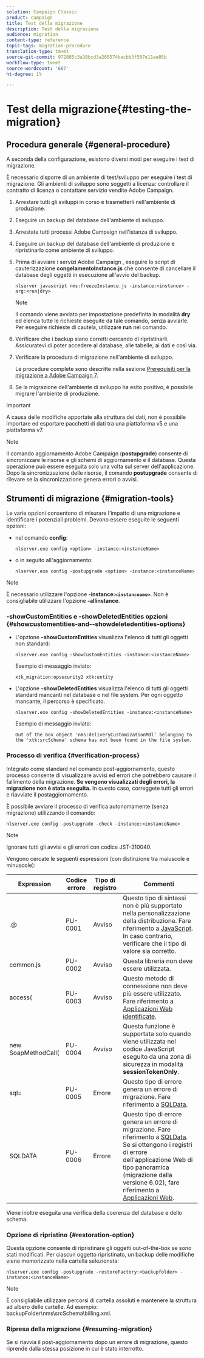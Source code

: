 ```yaml
---
solution: Campaign Classic
product: campaign
title: Test della migrazione
description: Test della migrazione
audience: migration
content-type: reference
topic-tags: migration-procedure
translation-type: tm+mt
source-git-commit: 972885c3a38bcd3a260574bacbb3f507e11ae05b
workflow-type: tm+mt
source-wordcount: '667'
ht-degree: 1%

---
```



# Test della migrazione{#testing-the-migration}

## Procedura generale {#general-procedure}

A seconda della configurazione, esistono diversi modi per eseguire i test di migrazione.

È necessario disporre di un ambiente di test/sviluppo per eseguire i test di migrazione. Gli ambienti di sviluppo sono soggetti a licenza: controllare il contratto di licenza o contattare  servizio vendite Adobe Campaign.

1. Arrestare tutti gli sviluppi in corso e trasmetterli nell&#39;ambiente di produzione.
1. Eseguire un backup del database dell&#39;ambiente di sviluppo.
1. Arrestate tutti  processi Adobe Campaign nell&#39;istanza di sviluppo.
1. Eseguire un backup del database dell&#39;ambiente di produzione e ripristinarlo come ambiente di sviluppo.
1. Prima di avviare i servizi Adobe Campaign , eseguire lo script di cauterizzazione **congelamentoInstance.js** che consente di cancellare il database degli oggetti in esecuzione all&#39;avvio del backup.

   ```
   nlserver javascript nms:freezeInstance.js -instance:<instance> -arg:<run|dry>
   ```

   >[!NOTE]
   >
   >Il comando viene avviato per impostazione predefinita in modalità **dry** ed elenca tutte le richieste eseguite da tale comando, senza avviarle. Per eseguire richieste di cautela, utilizzare **run** nel comando.

1. Verificare che i backup siano corretti cercando di ripristinarli. Assicuratevi di poter accedere al database, alle tabelle, ai dati e così via.
1. Verificare la procedura di migrazione nell&#39;ambiente di sviluppo.

   Le procedure complete sono descritte nella sezione [Prerequisiti per la migrazione a  Adobe Campaign 7](../../migration/using/prerequisites-for-migration-to-adobe-campaign-7.md).

1. Se la migrazione dell&#39;ambiente di sviluppo ha esito positivo, è possibile migrare l&#39;ambiente di produzione.

>[!IMPORTANT]
>
>A causa delle modifiche apportate alla struttura dei dati, non è possibile importare ed esportare pacchetti di dati tra una piattaforma v5 e una piattaforma v7.

>[!NOTE]
>
>Il comando  aggiornamento Adobe Campaign (**postupgrade**) consente di sincronizzare le risorse e gli schemi di aggiornamento e il database. Questa operazione può essere eseguita solo una volta sul server dell&#39;applicazione. Dopo la sincronizzazione delle risorse, il comando **postupgrade** consente di rilevare se la sincronizzazione genera errori o avvisi.

## Strumenti di migrazione {#migration-tools}

Le varie opzioni consentono di misurare l’impatto di una migrazione e identificare i potenziali problemi. Devono essere eseguite le seguenti opzioni:

* nel comando **config**:

   ```
   nlserver.exe config <option> -instance:<instanceName>
   ```

* o in seguito all&#39;aggiornamento:

   ```
   nlserver.exe config -postupgrade <option> -instance:<instanceName>
   ```

>[!NOTE]
>
>È necessario utilizzare l&#39;opzione **-instance:`<instanceame>`**. Non è consigliabile utilizzare l&#39;opzione **-allinstance**.

### -showCustomEntities e -showDeletedEntities opzioni {#showcustomentities-and--showdeletedentities-options}

* L&#39;opzione **-showCustomEntities** visualizza l&#39;elenco di tutti gli oggetti non standard:

   ```
   nlserver.exe config -showCustomEntities -instance:<instanceName>
   ```

   Esempio di messaggio inviato:

   ```
   xtk_migration:opsecurity2 xtk:entity
   ```

* L&#39;opzione **-showDeletedEntities** visualizza l&#39;elenco di tutti gli oggetti standard mancanti nel database o nel file system. Per ogni oggetto mancante, il percorso è specificato.

   ```
   nlserver.exe config -showDeletedEntities -instance:<instanceName>
   ```

   Esempio di messaggio inviato:

   ```
   Out of the box object 'nms:deliveryCustomizationMdl' belonging to the 'xtk:srcSchema' schema has not been found in the file system.
   ```

### Processo di verifica {#verification-process}

Integrato come standard nel comando post-aggiornamento, questo processo consente di visualizzare avvisi ed errori che potrebbero causare il fallimento della migrazione. **Se vengono visualizzati degli errori, la migrazione non è stata eseguita.** In questo caso, correggete tutti gli errori e riavviate il postaggiornamento.

È possibile avviare il processo di verifica autonomamente (senza migrazione) utilizzando il comando:

```
nlserver.exe config -postupgrade -check -instance:<instanceName>
```

>[!NOTE]
>
>Ignorare tutti gli avvisi e gli errori con codice JST-310040.

Vengono cercate le seguenti espressioni (con distinzione tra maiuscole e minuscole):

<table> 
 <thead> 
  <tr> 
   <th> Expression<br /> </th> 
   <th> Codice errore<br /> </th> 
   <th> Tipo di registro<br /> </th> 
   <th> Commenti<br /> </th> 
  </tr> 
 </thead> 
 <tbody> 
  <tr> 
   <td> .@<br /> </td> 
   <td> PU-0001<br /> </td> 
   <td> Avviso<br /> </td> 
   <td> Questo tipo di sintassi non è più supportato nella personalizzazione della distribuzione. Fare riferimento a <a href="../../migration/using/general-configurations.md#javascript" target="_blank">JavaScript</a>. In caso contrario, verificare che il tipo di valore sia corretto.<br /> </td> 
  </tr> 
  <tr> 
   <td> common.js<br /> </td> 
   <td> PU-0002<br /> </td> 
   <td> Avviso<br /> </td> 
   <td> Questa libreria non deve essere utilizzata.<br /> </td> 
  </tr> 
  <tr> 
   <td> access(<br /> </td> 
   <td> PU-0003<br /> </td> 
   <td> Avviso<br /> </td> 
   <td> Questo metodo di connessione non deve più essere utilizzato. Fare riferimento a <a href="../../migration/using/general-configurations.md#identified-web-applications" target="_blank">Applicazioni Web identificate</a>.<br /> </td> 
  </tr> 
  <tr> 
   <td> new SoapMethodCall(<br /> </td> 
   <td> PU-0004<br /> </td> 
   <td> Avviso<br /> </td> 
   <td> Questa funzione è supportata solo quando viene utilizzata nel codice JavaScript eseguito da una zona di sicurezza in modalità <strong>sessionTokenOnly</strong>.<br /> </td> 
  </tr> 
  <tr> 
   <td> sql=<br /> </td> 
   <td> PU-0005<br /> </td> 
   <td> Errore<br /> </td> 
   <td> Questo tipo di errore genera un errore di migrazione. Fare riferimento a <a href="../../migration/using/general-configurations.md#sqldata" target="_blank">SQLData</a>.<br /> </td> 
  </tr> 
  <tr> 
   <td> SQLDATA<br /> </td> 
   <td> PU-0006<br /> </td> 
   <td> Errore<br /> </td> 
   <td> Questo tipo di errore genera un errore di migrazione. Fare riferimento a <a href="../../migration/using/general-configurations.md#sqldata" target="_blank">SQLData</a>. Se si ottengono i registri di errore dell'applicazione Web di tipo panoramica (migrazione dalla versione 6.02), fare riferimento a <a href="../../migration/using/specific-configurations-in-v6-02.md#web-applications" target="_blank">Applicazioni Web</a>.<br /> </td> 
  </tr> 
 </tbody> 
</table>

Viene inoltre eseguita una verifica della coerenza del database e dello schema.

### Opzione di ripristino {#restoration-option}

Questa opzione consente di ripristinare gli oggetti out-of-the-box se sono stati modificati. Per ciascun oggetto ripristinato, un backup delle modifiche viene memorizzato nella cartella selezionata:

```
nlserver.exe config -postupgrade -restoreFactory:<backupfolder> -instance:<instanceName>
```

>[!NOTE]
>
>È consigliabile utilizzare percorsi di cartella assoluti e mantenere la struttura ad albero delle cartelle. Ad esempio: backupFolder\nms\srcSchema\billing.xml.

### Ripresa della migrazione {#resuming-migration}

Se si riavvia il post-aggiornamento dopo un errore di migrazione, questo riprende dalla stessa posizione in cui è stato interrotto.
